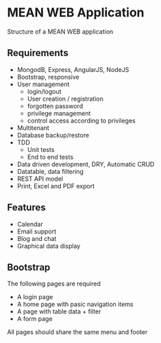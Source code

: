 # MEAN WEB Application

Structure of a MEAN WEB application

## Requirements

* MongodB, Express, AngularJS, NodeJS
* Bootstrap, responsive
* User management
    - login/logout
    - User creation / registration
    - forgotten password
    - privilege management
    - control access according to privileges
 * Multitenant
 * Database backup/restore
 * TDD
     - Unit tests
     - End to end tests
 * Data driven development, DRY, Automatic CRUD
 * Datatable, data filtering
 * REST API model
 * Print, Excel and PDF export
 
## Features
 * Calendar
 * Email support
 * Blog and chat
 * Graphical data display
 
 ## Bootstrap
 
 The following pages are required
 * A login page
 * A home page with pasic navigation items
 * A page with table data + filter
 * A form page
 
 All pages should share the same menu and footer
 
 